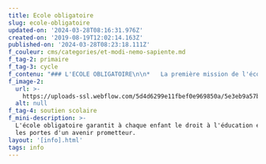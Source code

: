 ```yaml
---
title: Ecole obligatoire
slug: ecole-obligatoire
updated-on: '2024-03-28T08:16:31.976Z'
created-on: '2019-08-19T12:02:14.163Z'
published-on: '2024-03-28T08:23:18.111Z'
f_couleur: cms/categories/et-modi-nemo-sapiente.md
f_tag-2: primaire
f_tag-3: cycle
f_contenu: "### L'ECOLE OBLIGATOIRE\n\n*   La première mission de l'école est d'enseigner, de former. Elle seconde les parents dans leur rôle d'éducation.\n*   L'école obligatoire selon Harmos comprend deux degrés: le degré primaire et le degré secondaire 1.\n*   Le degré primaire débute en 1H et se termine en 8H.\n*   \"H\" signifie Harmonisation de la scolarité obligatoire.\n*   Pour finir l'école obligatoire, il faut avoir fait 11 ans d'école et avoir 15 ans révolus. L'école est donc obligatoire jusqu'à l'âge de 15 ans.\n\n![](https://uploads-ssl.webflow.com/5d4d6299e11fbef0e969850a/5dd543d49d3b100169eab9f1_2_krippe.jpeg)\n\n‍\n\n### LES INSCRIPTIONS\n\nLa Direction des écoles gère l'école obligatoire (degré primaire et degré secondaire 1) pour la commune de Sierre. Elle peut vous informer sur toutes les questions concernant l'école obligatoire (de 4 à 15 ans).\n\nL'école publique est **gratuite**. Les parents sont libres d’opter pour une école privée pour leurs enfants. Les écoles privées sont payantes.\n\n**Adresse :** Direction des écoles, Hôtel de Ville, Rue du Bourg 14, CP 96, 3960 Sierre  \n**Guichet :** 3ème étage de l'Hôtel de Ville.  \n**Horaires :** du lundi au vendredi de 7h30 à 12h00 et de 13h30 à 17h30 (le vendredi jusqu'à 17h00)  \n**Téléphone :** 027 452 05 08  \n‍**E-mail :** [**ecoles@sierre.ch**](mailto:ecoles@sierre.ch)  \n**Site Internet des écoles de Sierre** : [**www.sierre.ch**](https://www.sierre.ch/fr/enfants-ecoliers-1583.html)\n\nLien pour télécharger [**le formulaire d'inscription**](https://www.sierre.ch/fr/ecoles-primaires-pour-degres-1595.html)\n\n‍\n\n### LE DEGRÉ PRIMAIRE\n\nLe degré primaire est obligatoire et dure 8 ans, en règle générale de 4 à 12 ans.\n\n**_Comment ça marche ?_**\n\n*   Les horaires des classes varient d'un centre scolaire à l'autre. Donc veuillez consulter le site Internet des écoles en cliquant [**ici**](https://www.sierre.ch/fr/ecoles-primaires-pour-degres-1595.html).\n*   Les enfants sont évalués tout au long des 6 ans. L'évaluation se fait sous forme de notes.\n*   Les notes vont de 1 à 6 :  \n    **6** : excellent  \n    **5.9 à 5.5** : très bien  \n    **5.4 à 5.0** : bien  \n    **4.9 à 4.5** : assez bien  \n    **4.4 à 4.0** : suffisant  \n    **3.9 à 1.0** : insuffisant\n*   Durant la 1ère année Harmos, les enfants n'ont pas de notes mais des évaluations par objectifs.\n*   A partir de la 2ème année Harmos, les notes obtenues figurent dans le carnet scolaire. Ce carnet doit être signé par les parents.\n*   Les rencontres entre parents et école se font tout au long de l'année scolaire.\n*   Le travail à la maison, que l'on appelle \"les devoirs et leçons\", fait partie du processus scolaire.\n\n![](https://uploads-ssl.webflow.com/5d4d6299e11fbef0e969850a/5dd544d1be3808496376b112_37_primarschule.jpeg)\n\n‍\n\n### LE DEGRÉ SECONDAIRE 1\n\nLe degré secondaire 1 est obligatoire et dure généralement 2 ou 3 ans, normalement de 12 à 15 ans.\n\n**_Comment ça marche ?_**\n\n*   Les enfants vont toute la journée à l'école.\n*   Le cycle d'orientation est composé de 2 niveaux, choisis selon les résultats obtenus à la fin de l'école primaire:  \n    **\\- Le niveau 1 :** plus difficile, prépare spécifiquement aux études.  \n    **\\- Le niveau 2 :** prépare davantage à une formation pratique.\n*   Les élèves sont évalués tout au long de l'apprentissage scolaire.\n*   Les parents reçoivent le carnet scolaire 2 fois par année à la fin de chaque semestre. Les parents doivent le signer.\n*   Les parents et l'école se rencontrent régulièrement et il est important de répondre à ces rendez-vous.\n*   Un parcours en 2 ans est possible pour des élèves avec des besoins particuliers (\"classes d'observation\").\n\n![](https://uploads-ssl.webflow.com/5d4d6299e11fbef0e969850a/5dd54519d5de6f963b7ca7eb_38_primarschule.jpeg)\n\n**  \n_A quoi sert le degré secondaire 1 ?_**\n\n*   Le degré secondaire 1 prépare le jeune à faire son choix professionnel.\n*   Après ce degré secondaire 1, le jeune peut faire des études ou bien suivre une formation pratique.\n\n‍\n\n### LES CONGÉS\n\n*   Les élèves de l'école obligatoire ont congé le mercredi après-midi, le samedi et le dimanche. Ils ont aussi congé lors des fêtes officielles.\n*   Les demandes de congés particulières sont faites par écrit, pour des motifs exceptionnels.\n*   [**Le plan de scolarité**](https://www.sierre.ch/fr/ecoles-primaires-pour-degres-1595.html) définit le début et la fin de l'année scolaire, ainsi que les jours de congé.\n\n‍\n\n### LES TRANSPORTS SCOLAIRES\n\n*   Les enfants peuvent aller à l'école à pied, en bus, à vélo,...\n*   Pour les enfants de la commune de Sierre qui habitent à une certaine distance de l'école, l'abonnement de bus est payé par la commune :\n\n**Elèves de 1H et 2H :**\n\nl'abonnement est gratuit si la distance entre la maison et l'école est de 1'300 mètres ou plus.\n\n**Elèves de 3H à 11CO :**\n\nl'abonnement est gratuit si la distance entre la maison et l'école est de 2'000 mètres ou plus.\n\n![](https://uploads-ssl.webflow.com/5d4d6299e11fbef0e969850a/5dd545e462922e5bad714a76_Bus2.jpeg)\n\n**_Comment faire pour recevoir l'abonnement gratuit ?_**\n\nLa Direction des Ecoles envoie directement les bons aux parents concernés. Les abonnements peuvent être ensuite retirés auprès de l'agence l'Oiseau Bleu.\n\n**_Comment faire pour acheter un abonnement (distance entre la maison est l'école insuffisante) ?_**\n\nIl faut acheter un abonnement directement à l'agence l'Oiseau Bleu (bus sierrois).\n\n**_Agence Oiseau Bleu_**  \n**Adresse :** Avenue Général Guisan 15, 3960 Sierre  \n**Horaires d'ouverture :** lundi au vendredi : de 8h30 à 12h00 et de 13h30 à 18h00  \n**Téléphone :** 027 456 36 26\n\n‍\n\n### LES SOUTIENS SCOLAIRES\n\n**  \n_ECOLES ALPHA_**\n\nCes cours sont destinés aux élèves des écoles primaires, du cycle d'orientation, des écoles de commerce, des divers collèges et écoles professionnelles (apprentissages).\n\n**Adresse :** Château de Glarey, rue du Simplon 35, Sierre  \n**Téléphone :** 027 456 33 88  \n‍**E-mail :** [**ecolealpha@netplus.ch  \n‍**](mailto:ecolealpha@netplus.ch)**Site Internet :** [**la-schola-76.webself.net**](https://la-schola-76.webself.net/)\n\n**_APRES4H_**\n\nAide, appui, soutien et rattrapage scolaire individualisé en Valais.\n\n**Permanence téléphonique :** 027 558 82 82\n\n*   le lundi de 10h à 12h et de 13h à 17h\n*   l\uFEFFe jeudi de 10h à 12h\n\nF\uFEFFavorisez les demandes ou renseignements par mail : [**apres4hsoutien@gmail.com**](mailto:apres4hsoutien@gmail.com)\n\n**Adresse :** 1926 Fully  \n**Site Internet :** [**apres4h.ch  \n‍**](https://apres4h.ch/soutienscolaire/)\n\n**_COURS D'APPUI EN_**\n\n*   français\n*   mathématiques\n*   allemand\n\nUne à deux fois par semaine, jour à définir avec la famille.  \nPour plus de renseignements, contacter :  \nEglise évangélique, Pasteur Kenny Chengalaran, Tél. 027 456 13 10.  \n‍\n\n**_ECOLE NEMESIS_**\n\nCours d'appui en petits groupes.\n\n**Adresse :** Avenue du Crochetan 3, 1870 Monthey  \n**Téléphone :** 024 471 32 31  \n**E-mail :** [**secretariat@ecoles-nemesis.ch**](mailto:secretariat@ecoles-nemesis.ch)  \n**Site Internet :** [**www.ecoles-nemesis.ch**](https://www.ecoles-nemesis.ch/)\n\n‍\n\n### UNE SOIRÉE D'INFORMATION SUR LE SYSTÈME SCOLAIRE SIERROIS\n\n\\*\\*[‍](http://www.sierretakeuil.ch/groups/sierre/fr/education/ecole/contentParagraphs/09/subPar/0/document/Pr%C3%A9sentation%20syst%C3%A8me%20scolaire%20sierrois%20.pdf)\\*\\*Depuis 2012, la Direction des écoles en collaboration avec la déléguée à l'intégration organise une soirée d'information sur le fonctionnement du système scolaire sierrois. Cette soirée a généralement lieu en septembre à la Grande Salle de l'Hôtel de Ville. Y sont invitées toutes les nouvelles familles, ainsi que toutes les personnes intéressées.\n\nPour tout renseignement et/ou inscriptions :\n\nSandrine Rudaz, déléguée à l'intégration  \nTéléphone : 027 452 02 34  \nE-mail : [**sandrine.rudaz@sierre.ch**](mailto:sandrine.rudaz@sierre.ch)\n\n‍\n\n### L’INTERPRÉTARIAT\n\nSi vous ne parlez pas bien le français, vous pouvez aller aux rencontres avec l'enseignant de votre enfant accompagné d'une personne qui peut vous faire la traduction.\n\n**Attention,** ce n'est pas à votre enfant à faire la traduction !\n\nVous pouvez également demander à l'enseignant de faire appel à un traducteur.\n\nIl existe également un service de traduction qui est payant, l'Association valaisanne d'interprétariat communautaire (AVIC).\n\n**Adresse :** c/o OSEO Valais, Rue Oscar-Bider 60, 1950 Sion\n\n**Horaires de la permanence :** du lundi au vendredi de 8h30 à 11h30 et de 14h00 à 16h30\n\n**Téléphone :** 027 324 84 91  \n[**F\uFEFFormulaire de contact**](https://www.oseo-vs.ch/contact/)  \n**‍**[**‍**](mailto:info@interpretavic.ch)**Site Internet :** [**www.oseo-vs.ch/avic**](https://www.oseo-vs.ch/avic-action-valaisanne-pour-l-interpretariat-communautaire/)\n\n### LE PROJET \"ACCOMPAGNEMENT FAMILLE-ENFANT\" (AFE)\n\n*   Le projet «Accompagnement Famille-Enfant» qui existe à Sierre depuis 2010, est mené en collaboration avec la HES-SO Valais, la Direction des écoles et la déléguée à l’intégration.\n*   L’«Accompagnement Famille-Enfant» a pour but de faciliter l’intégration des familles migrantes ou suisses confrontées aux exigences du système scolaire valaisan. Ce projet est proposé aux élèves de l’école primaire qui se trouvent en difficultés scolaires et/ou en difficultés d’intégration.\n\n![](https://uploads-ssl.webflow.com/5d4d6299e11fbef0e969850a/5dde50b515bae1f912c0a85b_39_primarschule.jpeg)\n\nUne fois par semaine, rencontre avec le parent et l'enfant pour répondre à leur besoin :\n\n*   soutien dans les devoirs et leçons\n*   mise en place d'un cadre de travail\n*   informations sur le fonctionnement du système scolaire\n*   communication avec les enseignants-es\n*   responsabilisation de l'enfant dans son rôle d'élève\n\nL'accompagnateur/trice est un-e étudiant-e de la HES-SO en éducation sociale. Il ne se substitue pas au parent mais l'aide à mieux s'investir dans le cursus scolaire de son enfant. Les rencontres peuvent avoir lieu à domicile ou à l'école. Ce projet est gratuit pour les parents.  \n‍\n\n‍**Informations :**\n\n*   **Durée du projet :** la durée est de un an. Les rencontres débutent en mars de chaque année et se déroulent généralement jusqu'en février de l'année suivante.\n*   **Lieu du projet :** l'accompagnement a lieu dans un cadre propice à la famille (à l'école en fin de journée ou à la maison).\n*   **Fréquence des rencontres :** 1 fois par semaine de 60 à 90 minutes sauf durant les vacances scolaires. Le jour et l'heure sont choisis d'un commun accord par la famille et l'étudiant-e.\n*   **Participants :** le parent, l'enfant et l'étudiant-e.\n\n**Contact :**\n\n**Coordinateur du projet :** Genti Ramadani  \n‍**Téléphone :** 027 452 02 36  \n‍**E-mail :** [genti.ramadani@sierre.ch](mailto:genti.ramadani@sierre.ch)"
f_image-2:
  url: >-
    https://uploads-ssl.webflow.com/5d4d6299e11fbef0e969850a/5e3eb9a57b7c2b1733d17158_%C3%A9cole%20obligatoires.jpg
  alt: null
f_tag-4: soutien scolaire
f_mini-description: >-
  L'école obligatoire garantit à chaque enfant le droit à l'éducation et ouvre
  les portes d'un avenir prometteur.
layout: '[info].html'
tags: info
---
```




